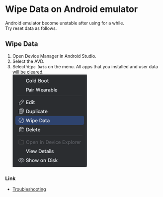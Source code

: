 # Wipe Data on Android emulator

Android emulator become unstable after using for a while.<br>
Try reset data as follows.

## Wipe Data

1. Open Device Manager in Android Studio.
2. Select the AVD.
3. Select `Wipe Data` on the menu. All apps that you installed and user data will be cleared.<br>
   ![](_images/wipe_data.png)

### Link

- [Troubleshooting](../troubleshooting.md)
